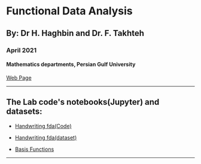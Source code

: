   
  
# Functional Data Analysis
## By: Dr H. Haghbin and  Dr. F. Takhteh
### April 2021
#### Mathematics departments, Persian Gulf University
 
[Web Page](https://haghbinh.github.io/FDA/) 

---

## The Lab code's notebooks(Jupyter) and datasets:
- [Handwriting fda(Code)](https://nbviewer.jupyter.org/github/haghbinh/FDA/blob/gh-pages/handwriting_dataset.ipynb) 

- [Handwriting fda(dataset)](https://github.com/haghbinh/FDA/tree/gh-pages/Data/Handwriting_data) 

- [Basis Functions](https://nbviewer.jupyter.org/github/haghbinh/FDA/blob/gh-pages/basis_functions.ipynb) 


---
